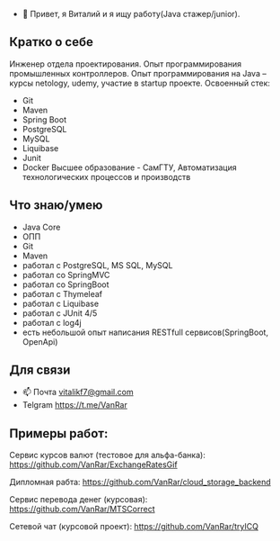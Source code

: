 - 👋 Привет, я Виталий и я ищу работу(Java стажер/junior).

## Кратко о себе
Инженер отдела проектирования.
Опыт программирования промышленных контроллеров.
Опыт программирования на Java – курсы netology, udemy, участие в startup проекте.
Освоенный стек:
- Git
- Maven
- Spring Boot
- PostgreSQL
- MySQL
- Liquibase
- Junit
- Docker
Высшее образование - СамГТУ, Автоматизация технологических процессов и производств

## Что знаю/умею
- Java Core
- ОПП
- Git
- Maven
- работал с PostgreSQL, MS SQL, MySQL
- работал со SpringMVC
- работал со SpringBoot
- работал с Thymeleaf
- работал с Liquibase
- работал c JUnit 4/5
- работал с log4j
- есть небольшой опыт написания RESTfull сервисов(SpringBoot, OpenApi) 

## Для связи

- 📫 Почта    vitalikf7@gmail.com
- Telgram https://t.me/VanRar

## Примеры работ:

Сервис курсов валют (тестовое для альфа-банка):
https://github.com/VanRar/ExchangeRatesGif

Дипломная рабта:
https://github.com/VanRar/cloud_storage_backend

Сервис перевода денег (курсовая):
https://github.com/VanRar/MTSCorrect

Сетевой чат (курсовой проект):
https://github.com/VanRar/tryICQ

<!--
**VanRar/VanRar** is a ✨ _special_ ✨ repository because its `README.md` (this file) appears on your GitHub profile.
-->

